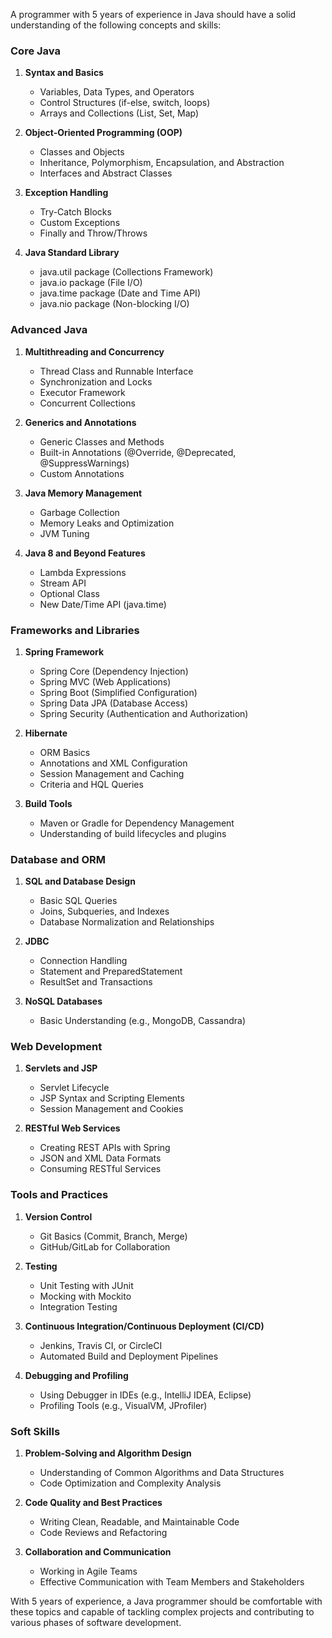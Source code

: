 A programmer with 5 years of experience in Java should have a solid understanding of the following concepts and skills:

### Core Java

1. **Syntax and Basics**
   - Variables, Data Types, and Operators
   - Control Structures (if-else, switch, loops)
   - Arrays and Collections (List, Set, Map)

2. **Object-Oriented Programming (OOP)**
   - Classes and Objects
   - Inheritance, Polymorphism, Encapsulation, and Abstraction
   - Interfaces and Abstract Classes

3. **Exception Handling**
   - Try-Catch Blocks
   - Custom Exceptions
   - Finally and Throw/Throws

4. **Java Standard Library**
   - java.util package (Collections Framework)
   - java.io package (File I/O)
   - java.time package (Date and Time API)
   - java.nio package (Non-blocking I/O)

### Advanced Java

1. **Multithreading and Concurrency**
   - Thread Class and Runnable Interface
   - Synchronization and Locks
   - Executor Framework
   - Concurrent Collections

2. **Generics and Annotations**
   - Generic Classes and Methods
   - Built-in Annotations (@Override, @Deprecated, @SuppressWarnings)
   - Custom Annotations

3. **Java Memory Management**
   - Garbage Collection
   - Memory Leaks and Optimization
   - JVM Tuning

4. **Java 8 and Beyond Features**
   - Lambda Expressions
   - Stream API
   - Optional Class
   - New Date/Time API (java.time)

### Frameworks and Libraries

1. **Spring Framework**
   - Spring Core (Dependency Injection)
   - Spring MVC (Web Applications)
   - Spring Boot (Simplified Configuration)
   - Spring Data JPA (Database Access)
   - Spring Security (Authentication and Authorization)

2. **Hibernate**
   - ORM Basics
   - Annotations and XML Configuration
   - Session Management and Caching
   - Criteria and HQL Queries

3. **Build Tools**
   - Maven or Gradle for Dependency Management
   - Understanding of build lifecycles and plugins

### Database and ORM

1. **SQL and Database Design**
   - Basic SQL Queries
   - Joins, Subqueries, and Indexes
   - Database Normalization and Relationships

2. **JDBC**
   - Connection Handling
   - Statement and PreparedStatement
   - ResultSet and Transactions

3. **NoSQL Databases**
   - Basic Understanding (e.g., MongoDB, Cassandra)

### Web Development

1. **Servlets and JSP**
   - Servlet Lifecycle
   - JSP Syntax and Scripting Elements
   - Session Management and Cookies

2. **RESTful Web Services**
   - Creating REST APIs with Spring
   - JSON and XML Data Formats
   - Consuming RESTful Services

### Tools and Practices

1. **Version Control**
   - Git Basics (Commit, Branch, Merge)
   - GitHub/GitLab for Collaboration

2. **Testing**
   - Unit Testing with JUnit
   - Mocking with Mockito
   - Integration Testing

3. **Continuous Integration/Continuous Deployment (CI/CD)**
   - Jenkins, Travis CI, or CircleCI
   - Automated Build and Deployment Pipelines

4. **Debugging and Profiling**
   - Using Debugger in IDEs (e.g., IntelliJ IDEA, Eclipse)
   - Profiling Tools (e.g., VisualVM, JProfiler)

### Soft Skills

1. **Problem-Solving and Algorithm Design**
   - Understanding of Common Algorithms and Data Structures
   - Code Optimization and Complexity Analysis

2. **Code Quality and Best Practices**
   - Writing Clean, Readable, and Maintainable Code
   - Code Reviews and Refactoring

3. **Collaboration and Communication**
   - Working in Agile Teams
   - Effective Communication with Team Members and Stakeholders

With 5 years of experience, a Java programmer should be comfortable with these topics and capable of tackling complex projects and contributing to various phases of software development.